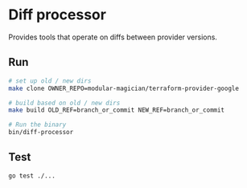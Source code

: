 # Diff processor

Provides tools that operate on diffs between provider versions.

## Run

```bash
# set up old / new dirs
make clone OWNER_REPO=modular-magician/terraform-provider-google

# build based on old / new dirs
make build OLD_REF=branch_or_commit NEW_REF=branch_or_commit

# Run the binary
bin/diff-processor
```

## Test
```bash
go test ./...
```
